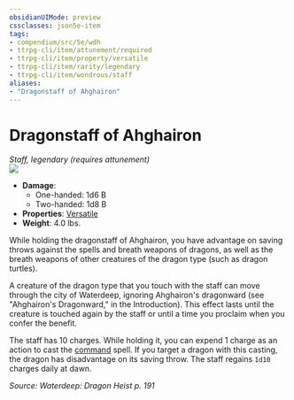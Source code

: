 ```yaml
---
obsidianUIMode: preview
cssclasses: json5e-item
tags:
- compendium/src/5e/wdh
- ttrpg-cli/item/attunement/required
- ttrpg-cli/item/property/versatile
- ttrpg-cli/item/rarity/legendary
- ttrpg-cli/item/wondrous/staff
aliases: 
- "Dragonstaff of Ahghairon"
---
```

# Dragonstaff of Ahghairon
*Staff, legendary (requires attunement)*  
![](/3-Mechanics/CLI/items/img/dragonstaff-of-ahghairon.webp#right)  

- **Damage**:
  - One-handed: 1d6 B
  - Two-handed: 1d8 B
- **Properties**: [Versatile](/3-Mechanics/CLI/rules/item-properties.md#Versatile)
- **Weight**: 4.0 lbs.

While holding the dragonstaff of Ahghairon, you have advantage on saving throws against the spells and breath weapons of dragons, as well as the breath weapons of other creatures of the dragon type (such as dragon turtles).

A creature of the dragon type that you touch with the staff can move through the city of Waterdeep, ignoring Ahghairon's dragonward (see "Ahghairon's Dragonward," in the Introduction). This effect lasts until the creature is touched again by the staff or until a time you proclaim when you confer the benefit.

The staff has 10 charges. While holding it, you can expend 1 charge as an action to cast the [command](/3-Mechanics/CLI/spells/command.md) spell. If you target a dragon with this casting, the dragon has disadvantage on its saving throw. The staff regains `1d10` charges daily at dawn.

*Source: Waterdeep: Dragon Heist p. 191*